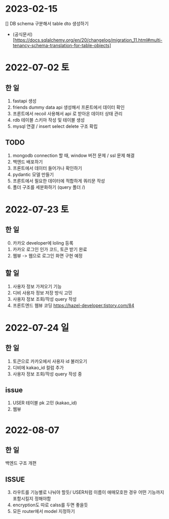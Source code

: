# 2023-02-15 
[] DB schema 구분해서 table dto 생성하기
   - (공식문서)[https://docs.sqlalchemy.org/en/20/changelog/migration_11.html#multi-tenancy-schema-translation-for-table-objects]
# 2022-07-02 토

## 한 일

1. fastapi 생성
2. friends dummy data api 생성해서 프론트에서 데이터 확인
3. 프론트에서 recoil 사용해서 api 로 받아온 데이터 상태 관리
4. rdb 테이블 스키마 작성 및 테이블 생성
5. mysql 연결 / insert select delete 구조 확립

## TODO

1. mongodb connection 할 때, window 버전 문제 / ssl 문제 해결
2. 백엔드 배포하기
3. 프론트에서 데이터 들어가나 확인하기
4. pydantic 모델 만들기
5. 프론트에서 필요한 데이터에 적합하게 쿼리문 작성
6. 폴더 구조를 세분화하기 (query 폴더 /)

# 2022-07-23 토

## 한 일

0. 카카오 developer에 loling 등록
1. 카카오 로그인 인가 코드, 토큰 받기 완료
2. 웹뷰 -> 웹으로 로그인 화면 구현 예정

## 할 일

1. 사용자 정보 가져오기 기능
2. 디비 사용자 정보 저장 방식 고민
3. 사용자 정보 조회/작성 query 작성
4. 프론트엔드 웹뷰 코딩
   https://hazel-developer.tistory.com/84

# 2022-07-24 일

## 한 일

1. 토큰으로 카카오에서 사용자 id 불러오기
2. 디비에 kakao_id 컬럼 추가
3. 사용자 정보 조회/작성 query 작성 중

## issue

1. USER 테이블 pk 고민 (kakao_id)
2. 웹뷰

# 2022-08-07

## 한 일

백엔드 구조 개편

## ISSUE

3. 라우트를 기능별로 나눠야 할듯/ USER처럼 이름이 애매모호한 경우 어떤 기능까지 포함시킬지 정해야함
4. encryption도 따로 calss를 두면 좋을듯
5. 모든 router에서 model 지정하기

